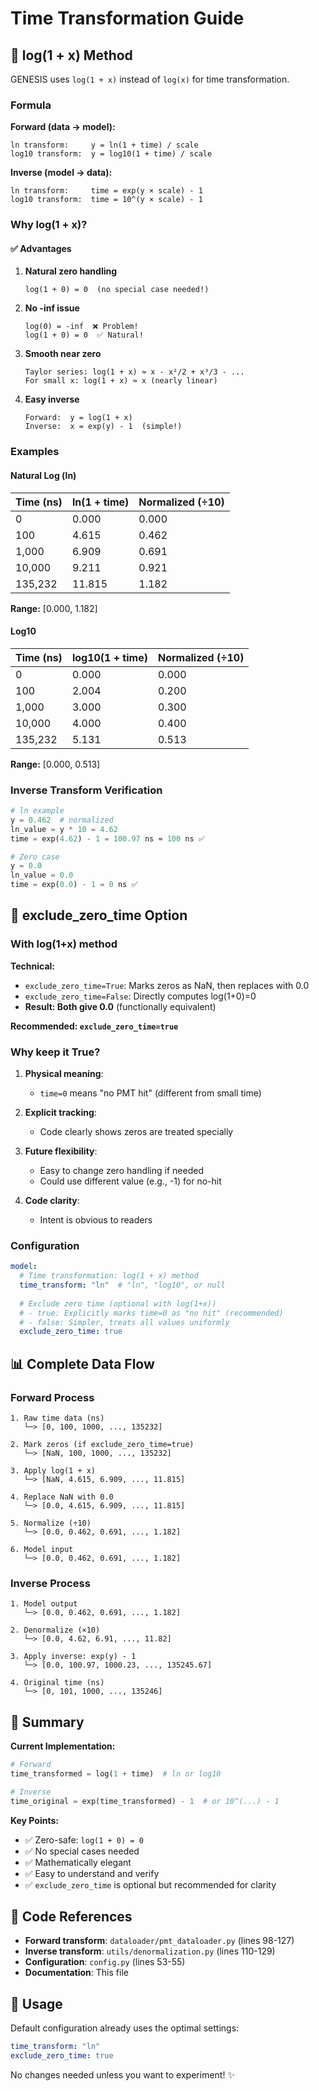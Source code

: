 # Time Transformation Guide

## 📐 log(1 + x) Method

GENESIS uses `log(1 + x)` instead of `log(x)` for time transformation.

### Formula

**Forward (data → model):**
```
ln transform:     y = ln(1 + time) / scale
log10 transform:  y = log10(1 + time) / scale
```

**Inverse (model → data):**
```
ln transform:     time = exp(y × scale) - 1
log10 transform:  time = 10^(y × scale) - 1
```

### Why log(1 + x)?

#### ✅ Advantages

1. **Natural zero handling**
   ```
   log(1 + 0) = 0  (no special case needed!)
   ```

2. **No -inf issue**
   ```
   log(0) = -inf  ❌ Problem!
   log(1 + 0) = 0  ✅ Natural!
   ```

3. **Smooth near zero**
   ```
   Taylor series: log(1 + x) ≈ x - x²/2 + x³/3 - ...
   For small x: log(1 + x) ≈ x (nearly linear)
   ```

4. **Easy inverse**
   ```
   Forward:  y = log(1 + x)
   Inverse:  x = exp(y) - 1  (simple!)
   ```

### Examples

#### Natural Log (ln)

| Time (ns) | ln(1 + time) | Normalized (÷10) |
|-----------|--------------|------------------|
| 0 | 0.000 | 0.000 |
| 100 | 4.615 | 0.462 |
| 1,000 | 6.909 | 0.691 |
| 10,000 | 9.211 | 0.921 |
| 135,232 | 11.815 | 1.182 |

**Range:** [0.000, 1.182]

#### Log10

| Time (ns) | log10(1 + time) | Normalized (÷10) |
|-----------|-----------------|------------------|
| 0 | 0.000 | 0.000 |
| 100 | 2.004 | 0.200 |
| 1,000 | 3.000 | 0.300 |
| 10,000 | 4.000 | 0.400 |
| 135,232 | 5.131 | 0.513 |

**Range:** [0.000, 0.513]

### Inverse Transform Verification

```python
# ln example
y = 0.462  # normalized
ln_value = y * 10 = 4.62
time = exp(4.62) - 1 = 100.97 ns ≈ 100 ns ✅

# Zero case
y = 0.0
ln_value = 0.0
time = exp(0.0) - 1 = 0 ns ✅
```

## 🔧 exclude_zero_time Option

### With log(1+x) method

**Technical:**
- `exclude_zero_time=True`: Marks zeros as NaN, then replaces with 0.0
- `exclude_zero_time=False`: Directly computes log(1+0)=0
- **Result: Both give 0.0** (functionally equivalent)

**Recommended: `exclude_zero_time=true`**

### Why keep it True?

1. **Physical meaning**: 
   - `time=0` means "no PMT hit" (different from small time)
   
2. **Explicit tracking**:
   - Code clearly shows zeros are treated specially
   
3. **Future flexibility**:
   - Easy to change zero handling if needed
   - Could use different value (e.g., -1) for no-hit
   
4. **Code clarity**:
   - Intent is obvious to readers

### Configuration

```yaml
model:
  # Time transformation: log(1 + x) method
  time_transform: "ln"  # "ln", "log10", or null
  
  # Exclude zero time (optional with log(1+x))
  # - true: Explicitly marks time=0 as "no hit" (recommended)
  # - false: Simpler, treats all values uniformly
  exclude_zero_time: true
```

## 📊 Complete Data Flow

### Forward Process

```
1. Raw time data (ns)
   └─> [0, 100, 1000, ..., 135232]

2. Mark zeros (if exclude_zero_time=true)
   └─> [NaN, 100, 1000, ..., 135232]

3. Apply log(1 + x)
   └─> [NaN, 4.615, 6.909, ..., 11.815]

4. Replace NaN with 0.0
   └─> [0.0, 4.615, 6.909, ..., 11.815]

5. Normalize (÷10)
   └─> [0.0, 0.462, 0.691, ..., 1.182]

6. Model input
   └─> [0.0, 0.462, 0.691, ..., 1.182]
```

### Inverse Process

```
1. Model output
   └─> [0.0, 0.462, 0.691, ..., 1.182]

2. Denormalize (×10)
   └─> [0.0, 4.62, 6.91, ..., 11.82]

3. Apply inverse: exp(y) - 1
   └─> [0.0, 100.97, 1000.23, ..., 135245.67]

4. Original time (ns)
   └─> [0, 101, 1000, ..., 135246]
```

## 🎯 Summary

**Current Implementation:**
```python
# Forward
time_transformed = log(1 + time)  # ln or log10

# Inverse  
time_original = exp(time_transformed) - 1  # or 10^(...) - 1
```

**Key Points:**
- ✅ Zero-safe: `log(1 + 0) = 0`
- ✅ No special cases needed
- ✅ Mathematically elegant
- ✅ Easy to understand and verify
- ✅ `exclude_zero_time` is optional but recommended for clarity

## 📝 Code References

- **Forward transform**: `dataloader/pmt_dataloader.py` (lines 98-127)
- **Inverse transform**: `utils/denormalization.py` (lines 110-129)
- **Configuration**: `config.py` (lines 53-55)
- **Documentation**: This file

## 🚀 Usage

Default configuration already uses the optimal settings:
```yaml
time_transform: "ln"
exclude_zero_time: true
```

No changes needed unless you want to experiment! ✨

